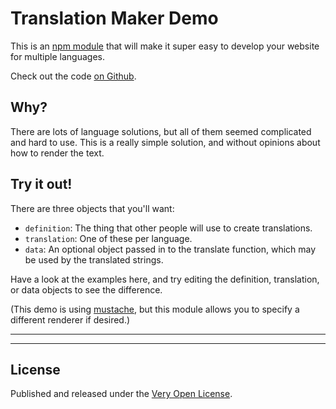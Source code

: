 # Translation Maker Demo

This is an [npm module](https://www.npmjs.com/package/translation-maker)
that will make it super easy to develop your website for multiple languages.

Check out the code [on Github](https://github.com/saibotsivad/translation-maker).

## Why?

There are lots of language solutions, but all of them seemed complicated and
hard to use. This is a really simple solution, and without opinions about
how to render the text.

## Try it out!

There are three objects that you'll want:

* `definition`: The thing that other people will use to create translations.
* `translation`: One of these per language.
* `data`: An optional object passed in to the translate function, which
	may be used by the translated strings.

Have a look at the examples here, and try editing the definition,
translation, or data objects to see the difference.

(This demo is using [mustache](http://mustache.github.io/), but
this module allows you to specify a different renderer if desired.)

---

<div id="app"></div>

---

## License

Published and released under the [Very Open License](http://veryopenlicense.com/).
